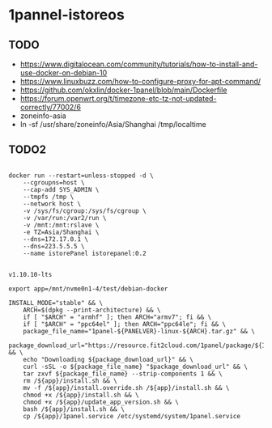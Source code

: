 # 1pannel-istoreos

## TODO

* https://www.digitalocean.com/community/tutorials/how-to-install-and-use-docker-on-debian-10
* https://www.linuxbuzz.com/how-to-configure-proxy-for-apt-command/
* https://github.com/okxlin/docker-1panel/blob/main/Dockerfile
* https://forum.openwrt.org/t/timezone-etc-tz-not-updated-correctly/77002/6
* zoneinfo-asia
* ln -sf /usr/share/zoneinfo/Asia/Shanghai /tmp/localtime


## TODO2

```

docker run --restart=unless-stopped -d \
    --cgroupns=host \
	--cap-add SYS_ADMIN \
    --tmpfs /tmp \
	--network host \
	-v /sys/fs/cgroup:/sys/fs/cgroup \
    -v /var/run:/var2/run \
	-v /mnt:/mnt:rslave \
	-e TZ=Asia/Shanghai \
    --dns=172.17.0.1 \
    --dns=223.5.5.5 \
	--name istorePanel istorepanel:0.2
	
	
v1.10.10-lts

export app=/mnt/nvme0n1-4/test/debian-docker

INSTALL_MODE="stable" && \
    ARCH=$(dpkg --print-architecture) && \
    if [ "$ARCH" = "armhf" ]; then ARCH="armv7"; fi && \
    if [ "$ARCH" = "ppc64el" ]; then ARCH="ppc64le"; fi && \
    package_file_name="1panel-${PANELVER}-linux-${ARCH}.tar.gz" && \
    package_download_url="https://resource.fit2cloud.com/1panel/package/${INSTALL_MODE}/${PANELVER}/release/${package_file_name}" && \
    echo "Downloading ${package_download_url}" && \
    curl -sSL -o ${package_file_name} "$package_download_url" && \
    tar zxvf ${package_file_name} --strip-components 1 && \
    rm /${app}/install.sh && \
    mv -f /${app}/install.override.sh /${app}/install.sh && \
    chmod +x /${app}/install.sh && \
    chmod +x /${app}/update_app_version.sh && \
    bash /${app}/install.sh && \
    cp /${app}/1panel.service /etc/systemd/system/1panel.service

```
